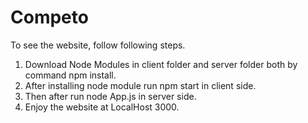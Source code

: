 # Competo

   To see the website, follow following steps.
   1. Download Node Modules in client folder and server folder both by command npm install.
   2. After installing node module run npm start in client side.
   3. Then after run node App.js in server side.
   4. Enjoy the website at LocalHost 3000.
